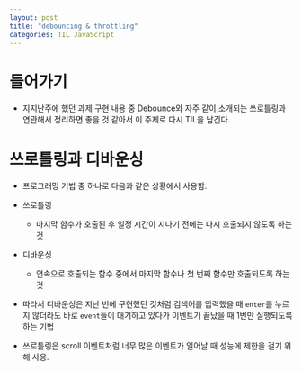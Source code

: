 ```yaml
---
layout: post
title: "debouncing & throttling"
categories: TIL JavaScript 
---
```


# 들어가기
- 지지난주에 했던 과제 구현 내용 중 Debounce와 자주 같이 소개되는 쓰로틀링과 연관해서 정리하면 좋을 것 같아서 이 주제로 다시 TIL을 남긴다.

# 쓰로틀링과 디바운싱
- 프로그래밍 기법 중 하나로 다음과 같은 상황에서 사용함.

- 쓰로틀링
    - 마지막 함수가 호출된 후 일정 시간이 지나기 전에는 다시 호출되지 않도록 하는 것
- 디바운싱
    - 연속으로 호출되는 함수 중에서 마지막 함수나 첫 번째 함수만 호출되도록 하는 것

- 따라서 디바운싱은 지난 번에 구현했던 것처럼 검색어를 입력했을 때 `enter`를 누르지 않더라도 바로 `event`들이 대기하고 있다가 이벤트가 끝났을 때 1번만 실행되도록 하는 기법
- 쓰로틀링은 scroll 이벤트처럼 너무 많은 이벤트가 일어날 때 성능에 제한을 걸기 위해 사용.